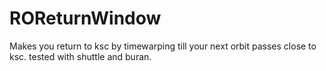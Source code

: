 # ROReturnWindow

Makes you return to ksc by timewarping till your next orbit passes close to ksc. tested with shuttle and buran.
